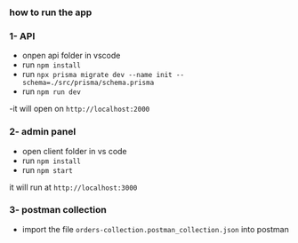 ### how to run the app

### 1- API

- onpen api folder in vscode
- run `npm install`
- run `npx prisma migrate dev --name init --schema=./src/prisma/schema.prisma`
- run `npm run dev`

-it will open on `http://localhost:2000`

### 2- admin panel

- open client folder in vs code
- run `npm install`
- run `npm start`

it will run at `http://localhost:3000`

### 3- postman collection

- import the file `orders-collection.postman_collection.json` into postman
